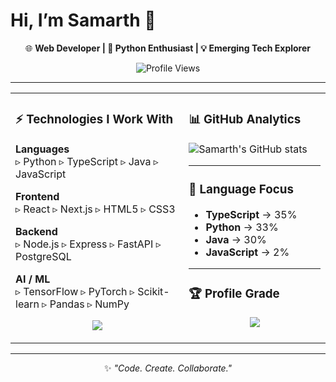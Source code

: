 # Hi, I’m Samarth 👋  

<div align="center">
  
🌐 **Web Developer | 🐍 Python Enthusiast | 💡 Emerging Tech Explorer**  

![Profile Views](https://komarev.com/ghpvc/?username=samarth3101&label=Profile%20views&color=0e75b6&style=flat)  

</div>

---

<div align="center">

<table>
<tr>
<td width="55%" valign="top">

### ⚡ Technologies I Work With  

**Languages**  
▹ Python ▹ TypeScript ▹ Java ▹ JavaScript  

**Frontend**  
▹ React ▹ Next.js ▹ HTML5 ▹ CSS3  

**Backend**  
▹ Node.js ▹ Express ▹ FastAPI ▹ PostgreSQL  

**AI / ML**  
▹ TensorFlow ▹ PyTorch ▹ Scikit-learn ▹ Pandas ▹ NumPy  

<p align="center">
<img src="https://skillicons.dev/icons?i=python,ts,java,js,react,next,html,css,nodejs,express,fastapi,postgres,tensorflow,pytorch,sklearn,pandas,numpy" />
</p>

</td>

<td width="45%" valign="top">

### 📊 GitHub Analytics  

![Samarth's GitHub stats](https://github-readme-stats.vercel.app/api?username=samarth3101&show_icons=true&theme=radical&hide_border=true&hide_title=true)  

---

### 🎯 Language Focus  

- **TypeScript** → 35%  
- **Python** → 33%  
- **Java** → 30%  
- **JavaScript** → 2%  

---

### 🏆 Profile Grade  

<div align="center">
  
<img src="https://img.shields.io/badge/Grade-A%2B-brightgreen?style=for-the-badge&logo=github" />

</div>

</td>
</tr>
</table>

</div>

---

<div align="center">

✨ *"Code. Create. Collaborate."*  

</div>
